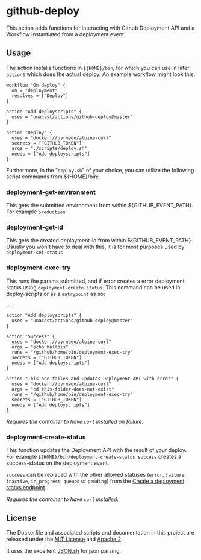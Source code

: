 # github-deploy

This action adds functions for interacting with Github Deployment API and a Workflow instantiated from a deployment event

## Usage

The action installs functions in `${HOME}/bin`, for which you can use in later `action`s which does the actual deploy. An example workflow might look this:  

```
workflow "On deploy" {
  on = "deployment"
  resolves = ["Deploy"]
}

action "Add deployscripts" {
  uses = "unacast/actions/github-deploy@master"
}

action "Deploy" {
  uses = "docker://byrnedo/alpine-curl"
  secrets = ["GITHUB_TOKEN"]
  args = "./scripts/deploy.sh"
  needs = ["Add deployscripts"]
}
```

Furthermore, in the "`deploy.sh`" of your choice, you can utilize the following script commands from ${HOME}/bin:

### deployment-get-environment
This gets the submitted environment from within ${GITHUB_EVENT_PATH}. For example `production`

### deployment-get-id
This gets the created deployment-id from within ${GITHUB_EVENT_PATH}. Usually you won't have to deal with this, it is for most purposes used by `deployment-set-status`

### deployment-exec-try
This runs the params submitted, and if error creates a error deployment status using `deployment-create-status`. This command can be used in deploy-scripts or as a `entrypoint` as so:

```
...

action "Add deployscripts" {
  uses = "unacast/actions/github-deploy@master"
}

action "Success" {
  uses = "docker://byrnedo/alpine-curl"
  args = "echo hallois"
  runs = "/github/home/bin/deployment-exec-try"
  secrets = ["GITHUB_TOKEN"]
  needs = ["Add deployscripts"]
}

action "This one failes and updates Deployment API with error" {
  uses = "docker://byrnedo/alpine-curl"
  args = "cd this-folder-does-not-exist"
  runs = "/github/home/bin/deployment-exec-try"
  secrets = ["GITHUB_TOKEN"]
  needs = ["Add deployscripts"]
}
``` 

_Requires the container to have `curl` installed on failure._

### deployment-create-status
This function updates the Deployment API with the result of your deploy. For example `${HOME}/bin/deployment-create-status success` creates a success-status on the deployment event.

`success` can be replaced with the other allowed statuses (`error`, `failure`, `inactive`, `in_progress`, `queued` or `pending`) from the [Create a deployment status
 endpoint](https://developer.github.com/v3/repos/deployments/#create-a-deployment-status)
 
_Requires the container to have `curl` installed._   

## License

The Dockerfile and associated scripts and documentation in this project are released under the [MIT License](LICENSE.MIT) and [Apache 2](LICENSE.APACHE2).

It uses the excellent [JSON.sh](https://github.com/dominictarr/JSON.sh) for json parsing. 
